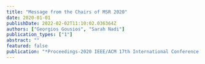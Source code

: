 ```yaml
---
title: "Message from the Chairs of MSR 2020"
date: 2020-01-01
publishDate: 2022-02-02T11:10:02.036364Z
authors: ["Georgios Gousios", "Sarah Nadi"]
publication_types: ["1"]
abstract: ""
featured: false
publication: "*Proceedings-2020 IEEE/ACM 17th International Conference on Mining Software Repositories, MSR 2020*"
---
```


